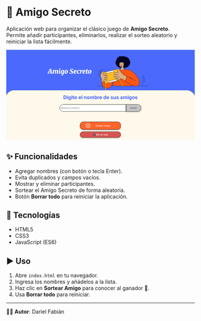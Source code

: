 # 🎁 Amigo Secreto

Aplicación web para organizar el clásico juego de **Amigo Secreto**.  
Permite añadir participantes, eliminarlos, realizar el sorteo aleatorio y reiniciar la lista fácilmente.

![image alt]( https://github.com/darieltec/amigo-secreto/blob/d1d1b4e4324dd4e7b7ac139fb86c3bfc2bf6edb4/AmixSecret.png)

## ✨ Funcionalidades
- Agregar nombres (con botón o tecla Enter).
- Evita duplicados y campos vacíos.
- Mostrar y eliminar participantes.
- Sortear el Amigo Secreto de forma aleatoria.
- Botón **Borrar todo** para reiniciar la aplicación.

## 🚀 Tecnologías
- HTML5  
- CSS3  
- JavaScript (ES6)

## ▶️ Uso
1. Abre `index.html` en tu navegador.  
2. Ingresa los nombres y añádelos a la lista.  
3. Haz clic en **Sortear Amigo** para conocer al ganador 🎉.  
4. Usa **Borrar todo** para reiniciar.

---

👩‍💻 **Autor**: Dariel Fabián
